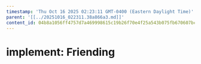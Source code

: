 ```yaml
---
timestamp: 'Thu Oct 16 2025 02:23:11 GMT-0400 (Eastern Daylight Time)'
parent: '[[../20251016_022311.38a866a3.md]]'
content_id: 04b8a1056ff4757d7a469998615c19b26f70e4f25a543b075fb670607bc2751f
---
```


# implement: Friending
